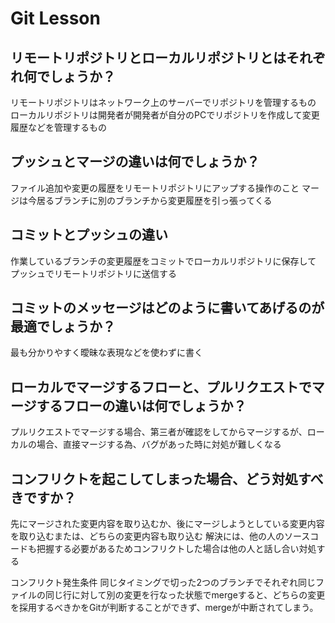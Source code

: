 # Git Lesson

## リモートリポジトリとローカルリポジトリとはそれぞれ何でしょうか？
リモートリポジトリはネットワーク上のサーバーでリポジトリを管理するもの
ローカルリポジトリは開発者が開発者が自分のPCでリポジトリを作成して変更履歴などを管理するもの

## プッシュとマージの違いは何でしょうか？
ファイル追加や変更の履歴をリモートリポジトリにアップする操作のこと
マージは今居るブランチに別のブランチから変更履歴を引っ張ってくる

## コミットとプッシュの違い
作業しているブランチの変更履歴をコミットでローカルリポジトリに保存して
プッシュでリモートリポジトリに送信する

## コミットのメッセージはどのように書いてあげるのが最適でしょうか？
最も分かりやすく曖昧な表現などを使わずに書く


## ローカルでマージするフローと、プルリクエストでマージするフローの違いは何でしょうか？
プルリクエストでマージする場合、第三者が確認をしてからマージするが、ローカルの場合、直接マージする為、バグがあった時に対処が難しくなる


## コンフリクトを起こしてしまった場合、どう対処すべきですか？
先にマージされた変更内容を取り込むか、後にマージしようとしている変更内容を取り込むまたは、どちらの変更内容も取り込む
解決には、他の人のソースコードも把握する必要があるためコンフリクトした場合は他の人と話し合い対処する

コンフリクト発生条件
同じタイミングで切った2つのブランチでそれぞれ同じファイルの同じ行に対して別の変更を行なった状態でmergeすると、どちらの変更を採用するべきかをGitが判断することができず、mergeが中断されてしまう。